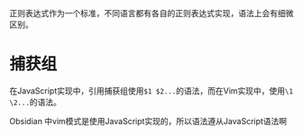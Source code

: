 正则表达式作为一个标准，不同语言都有各自的正则表达式实现，语法上会有细微区别。

# 捕获组
在JavaScript实现中，引用捕获组使用`$1 $2...`的语法，而在Vim实现中，使用`\1 \2...`的语法。

Obsidian 中vim模式是使用JavaScript实现的，所以语法遵从JavaScript语法啊

